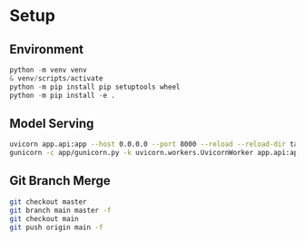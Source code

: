 # Setup

## Environment

```python
python -m venv venv
& venv/scripts/activate
python -m pip install pip setuptools wheel
python -m pip install -e .
```

## Model Serving

```bash
uvicorn app.api:app --host 0.0.0.0 --port 8000 --reload --reload-dir tagifai --reload-dir app  # dev
gunicorn -c app/gunicorn.py -k uvicorn.workers.UvicornWorker app.api:app  # prod
```

## Git Branch Merge

```bash
git checkout master   
git branch main master -f    
git checkout main  
git push origin main -f 
```
